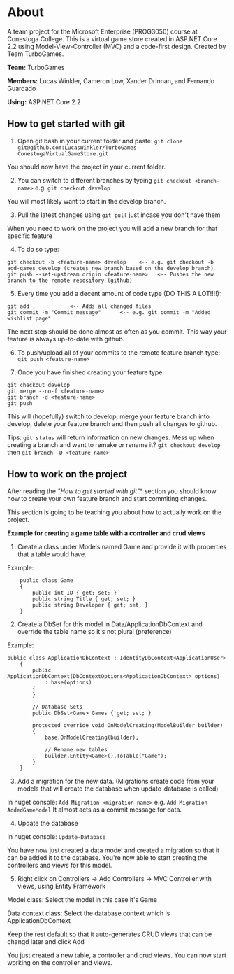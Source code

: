 # About
A team project for the Microsoft Enterprise (PROG3050) course at Conestoga College. This is a virtual game store created in ASP.NET Core 2.2 using Model-View-Controller (MVC) and a code-first design. Created by Team TurboGames.

**Team:** TurboGames

**Members:** Lucas Winkler, Cameron Low, Xander Drinnan, and Fernando Guardado

**Using:** ASP.NET Core 2.2

## How to get started with git

1. Open git bash in your current folder and paste: `git clone git@github.com:LucasWinkler/TurboGames-ConestogaVirtualGameStore.git`

You should now have the project in your current folder.

2. You can switch to different branches by typing `git checkout <branch-name>` e.g. `git checkout develop`

You will most likely want to start in the develop branch.

3. Pull the latest changes using `git pull` just incase you don't have them

When you need to work on the project you will add a new branch for that specific feature

4. To do so type: 
```
git checkout -b <feature-name> develop    <-- e.g. git checkout -b add-games develop (creates new branch based on the develop branch)
git push --set-upstream origin <feature-name>   <-- Pushes the new branch to the remote repository (github)
```

5. Every time you add a decent amount of code type (DO THIS A LOT!!!!):
```
git add .			<-- Adds all changed files
git commit -m "Commit message"		<--	e.g. git commit -m "Added wishlist page"
``` 

The next step should be done almost as often as you commit. 
This way your feature is always up-to-date with github.

6. To push/upload all of your commits to the remote feature branch type: `git push <feature-name>`

7. Once you have finished creating your feature type: 
```
git checkout develop
git merge --no-f <feature-name>
git branch -d <feature-name>
git push
```

This will (hopefully) switch to develop, merge your feature branch into develop, delete your feature branch and then push all changes to github.

Tips: 
`git status` will  return information on new changes.
Mess up when creating a branch and want to remake or rename it? `git checkout develop` then `git branch -D <feature-name>`

## How to work on the project

After reading the *"How to get started with git"** section you should know how to create your own feature branch and start commiting changes.

This section is going to be teaching you about how to actually work on the project.

**Example for creating a game table with a controller and crud views**

1. Create a class under Models named Game and provide it with properties that a table would have.

Example:
```
    public class Game
    {
        public int ID { get; set; }
        public string Title { get; set; }
        public string Developer { get; set; }
    }
```

2. Create a DbSet for this model in Data/ApplicationDbContext and override the table name so it's not plural (preference)

Example:
```
public class ApplicationDbContext : IdentityDbContext<ApplicationUser>
    {
        public ApplicationDbContext(DbContextOptions<ApplicationDbContext> options)
            : base(options)
        {
        }

        // Database Sets
        public DbSet<Game> Games { get; set; }

        protected override void OnModelCreating(ModelBuilder builder)
        {
            base.OnModelCreating(builder);

            // Rename new tables
            builder.Entity<Game>().ToTable("Game");
        }
    }
```

3. Add a migration for the new data. (Migrations create code from your models that will create the database when update-database is called)

In nuget console: `Add-Migration <migration-name>` e.g. `Add-Migration AddedGameModel` It almost acts as a commit message for data.

4. Update the database

In nuget console: `Update-Database`

You have now just created a data model and created a migration so that it can be added it to the database.
You're now able to start creating the controllers and views for this model.

5. Right click on Controllers -> Add Controllers -> MVC Controller with views, using Entity Framework

Model class: Select the model in this case it's Game

Data context class: Select the database context which is ApplicationDbContext

Keep the rest default so that it auto-generates CRUD views that can be changd later and click Add

You just created a new table, a controller and crud views. You can now start working on the controller and views.